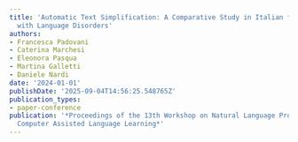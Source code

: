 ```yaml
---
title: 'Automatic Text Simplification: A Comparative Study in Italian for Children
  with Language Disorders'
authors:
- Francesca Padovani
- Caterina Marchesi
- Eleonora Pasqua
- Martina Galletti
- Daniele Nardi
date: '2024-01-01'
publishDate: '2025-09-04T14:56:25.548765Z'
publication_types:
- paper-conference
publication: '*Proceedings of the 13th Workshop on Natural Language Processing for
  Computer Assisted Language Learning*'
---
```

